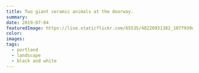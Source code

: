 ```yaml
---
title: Two giant ceramic animals at the doorway.
summary:
date: 2019-07-04
featuredImage: https://live.staticflickr.com/65535/48220931382_107f939eeb_c.jpg
color:
images:
tags:
  - portland
  - landscape
  - black and white
---
```

